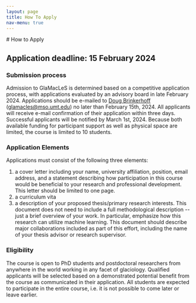 ```yaml
---
layout: page
title: How To Apply
nav-menu: true
---
```


<div id="main" class="alt">
<section id="one">
<div class="inner" markdown="1">
# How to Apply

## Application deadline: 15 February 2024

### Submission process
Admission to GlaMacLeS is determined based on a competitive application process, with applications evaluated by an advisory board in late February 2024.  Applications should be e-mailed to [Doug Brinkerhoff](glamacles@mso.umt.edu) ([glamacles@mso.umt.edu](glamacles@mso.umt.edu)) no later than February 15th, 2024.  All applicants will receive e-mail confirmation of their application within three days.  Successful applicants will be notified by March 1st, 2024.  Because both available funding for participant support as well as physical space are limited, the course is limited to 10 students.  
### Application Elements
Applications must consist of the following three elements:
1. a cover letter including your name, university affiliation, position, email address, and a statement describing how participation in this course would be beneficial to your research and professional development.  This letter should be limited to one page.  
2. a curriculum vita
3. a description of your proposed thesis/primary research interests.   This document does not need to include a full methodological description -- just a brief overview of your work.  In particular, emphasize how this research can utilize machine learning.  This document should describe major collaborations included as part of this effort, including the name of your thesis advisor or research supervisor.  

### Eligibility
The course is open to PhD students and postdoctoral researchers from anywhere in the world working in any facet of glaciology.  Qualified applicants will be selected based on a demonstrated potential benefit from the course as communicated in their application.  All students are expected to participate in the entire course, i.e. it is not possible to come later or leave earlier.

</div>
</section>
</div>
